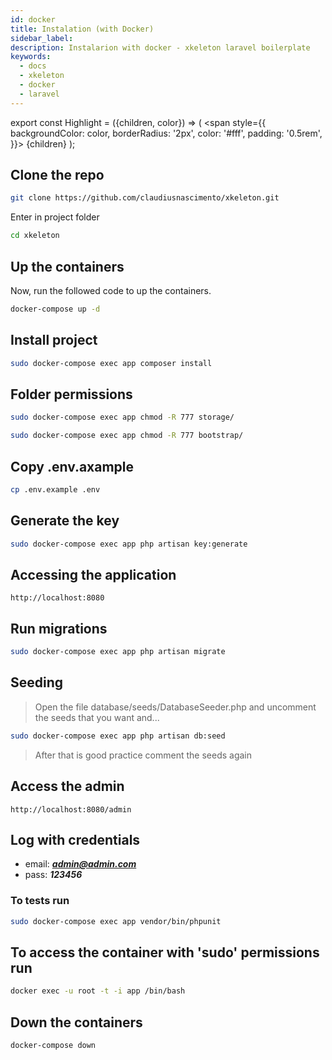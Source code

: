 ```yaml
---
id: docker
title: Instalation (with Docker)
sidebar_label: 
description: Instalarion with docker - xkeleton laravel boilerplate
keywords:
  - docs
  - xkeleton
  - docker
  - laravel
---
```


export const Highlight = ({children, color}) => ( <span style={{
    backgroundColor: color,
    borderRadius: '2px',
    color: '#fff',
    padding: '0.5rem',
  }}> {children} </span>);

## Clone the repo

``` bash
git clone https://github.com/claudiusnascimento/xkeleton.git
```

Enter in project folder

``` bash
cd xkeleton
```

## Up the containers

Now, run the followed code to up the containers.

``` bash
docker-compose up -d
```

## Install project

``` bash
sudo docker-compose exec app composer install
```

## Folder permissions
``` bash
sudo docker-compose exec app chmod -R 777 storage/
```
``` bash
sudo docker-compose exec app chmod -R 777 bootstrap/
```

## Copy .env.axample

``` bash
cp .env.example .env
```

## Generate the key

``` bash
sudo docker-compose exec app php artisan key:generate
```

## Accessing the application
```
http://localhost:8080
```

## Run migrations
``` bash
sudo docker-compose exec app php artisan migrate
```

## Seeding

> Open the file <Highlight color="#035040">database/seeds/DatabaseSeeder.php</Highlight> and uncomment the seeds that you want and...

``` bash
sudo docker-compose exec app php artisan db:seed
```

> <Highlight color="#035040">After that is good practice comment the seeds again</Highlight>

## Access the admin
```
http://localhost:8080/admin
```

## Log with credentials

- email: ***admin@admin.com*** 
- pass: ***123456***


### To tests run
``` bash
sudo docker-compose exec app vendor/bin/phpunit
```

## To access the container with 'sudo' permissions run
``` bash
docker exec -u root -t -i app /bin/bash
```

## Down the containers

``` bash
docker-compose down
```